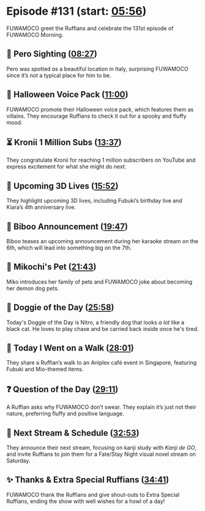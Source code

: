 # Episode #131 (start: [05:56](https://youtu.be/AZyQUBh1hsA?t=05m56s))

FUWAMOCO greet the Ruffians and celebrate the 131st episode of FUWAMOCO Morning.

## 👀 Pero Sighting ([08:27](https://youtu.be/AZyQUBh1hsA?t=08m27s))

Pero was spotted *as* a beautiful location in Italy, surprising FUWAMOCO since it’s not a typical place for him to be.

## 📢 Halloween Voice Pack ([11:00](https://youtu.be/AZyQUBh1hsA?t=11m00s))

FUWAMOCO promote their Halloween voice pack, which features them as villains. They encourage Ruffians to check it out for a spooky and fluffy mood.

## ⏳ Kronii 1 Million Subs ([13:37](https://youtu.be/AZyQUBh1hsA?t=13m37s))

They congratulate Kronii for reaching 1 million subscribers on YouTube and express excitement for what she might do next.

## 🎥 Upcoming 3D Lives ([15:52](https://youtu.be/AZyQUBh1hsA?t=15m52s))

They highlight upcoming 3D lives, including Fubuki’s birthday live and Kiara’s 4th anniversary live.

## 🗿 Biboo Announcement ([19:47](https://youtu.be/AZyQUBh1hsA?t=19m47s))

Biboo teases an upcoming announcement during her karaoke stream on the 6th, which will lead into something big on the 7th.

## 🌸 Mikochi's Pet ([21:43](https://youtu.be/AZyQUBh1hsA?t=21m43s))

Miko introduces her family of pets and FUWAMOCO joke about becoming her demon dog pets.

## 🐶 Doggie of the Day ([25:58](https://youtu.be/AZyQUBh1hsA?t=25m58s))

Today's Doggie of the Day is Nitro, a friendly dog that looks *a lot* like a black cat. He loves to play chase and be carried back inside once he's tired.

## 🚶 Today I Went on a Walk ([28:01](https://youtu.be/AZyQUBh1hsA?t=28m01s))

They share a Ruffian’s walk to an Aniplex café event in Singapore, featuring Fubuki and Mio-themed items.

## ❓ Question of the Day ([29:11](https://youtu.be/AZyQUBh1hsA?t=29m11s))

A Ruffian asks why FUWAMOCO don’t swear. They explain it’s just not their nature, preferring fluffy and positive language.

## 📅 Next Stream & Schedule ([32:53](https://youtu.be/AZyQUBh1hsA?t=32m53s))

They announce their next stream, focusing on kanji study with *Kanji de GO*, and invite Ruffians to join them for a Fate/Stay Night visual novel stream on Saturday.

## ✨ Thanks & Extra Special Ruffians ([34:41](https://youtu.be/AZyQUBh1hsA?t=34m41s))

FUWAMOCO thank the Ruffians and give shout-outs to Extra Special Ruffians, ending the show with well wishes for a howl of a day!
